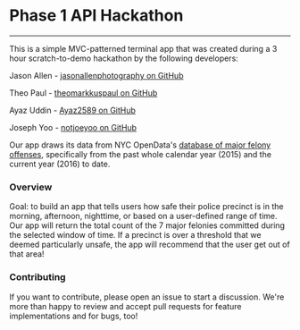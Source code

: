 # Phase 1 API Hackathon

----------------------

This is a simple MVC-patterned terminal app that was created during a 3 hour scratch-to-demo hackathon by the following developers:


Jason Allen - [jasonallenphotography on GitHub](https://github.com/jasonallenphotography)

Theo Paul - [theomarkkuspaul on GitHub](https://github.com/theomarkkuspaul)

Ayaz Uddin - [Ayaz2589 on GitHub](https://github.com/Ayaz2589)

Joseph Yoo - [notjoeyoo on GitHub](https://github.com/notjoeyoo)


Our app draws its data from NYC OpenData's [database of major felony offenses](https://data.cityofnewyork.us/Public-Safety/NYPD-7-Major-Felony-Incidents/hyij-8hr7), specifically from the past whole calendar year (2015) and the current year (2016) to date.

### Overview
Goal: to build an app that tells users how safe their police precinct is in the morning, afternoon, nighttime, or based on a user-defined range of time. Our app will return the total count of the 7 major felonies committed during the selected window of time. If a precinct is over a threshold that we deemed particularly unsafe, the app will recommend that the user get out of that area!

### Contributing

If you want to contribute, please open an issue to start a discussion. We're more than happy to review and accept pull requests for feature implementations and for bugs, too!
